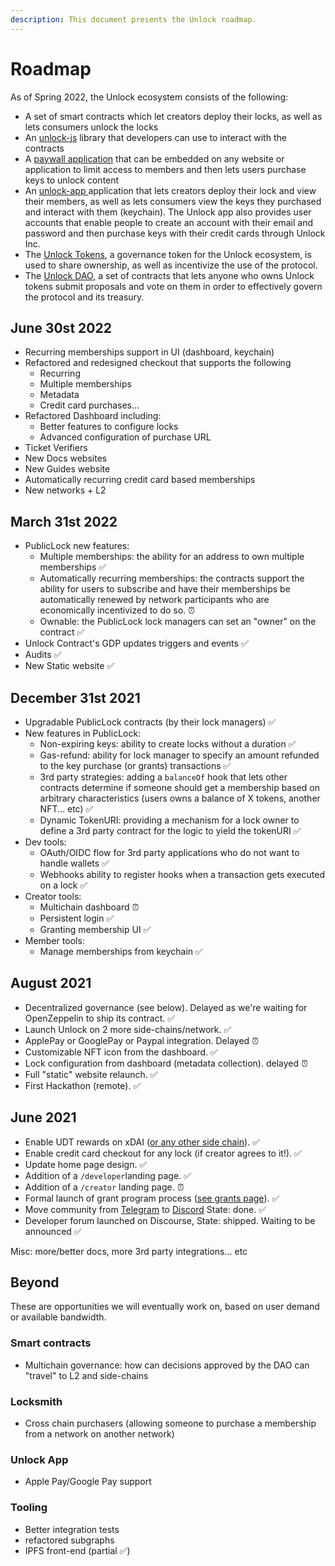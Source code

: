 ```yaml
---
description: This document presents the Unlock roadmap.
---
```


# Roadmap

As of Spring 2022, the Unlock ecosystem consists of the following:

* A set of smart contracts which let creators deploy their locks, as well as lets consumers unlock the locks
* An [unlock-js](https://www.npmjs.com/package/@unlock-protocol/unlock-js) library that developers can use to interact with the contracts
* A [paywall application](https://paywall.unlock-protocol.com) that can be embedded on any website or application to limit access to members and then lets users purchase keys to unlock content
* An [unlock-app ](https://app.unlock-protocol.com/dashboard)application that lets creators deploy their lock and view their members, as well as lets consumers view the keys they purchased and interact with them (keychain). The Unlock app also provides user accounts that enable people to create an account with their email and password and then purchase keys with their credit cards through Unlock Inc.
* The [Unlock Tokens](https://github.com/unlock-protocol/unlock/wiki/The-Unlock-Tokens), a governance token for the Unlock ecosystem, is used to share ownership, as well as incentivize the use of the protocol.
* The [Unlock DAO](https://unlock-protocol.com/blog/unlock-dao), a set of contracts that lets anyone who owns Unlock tokens submit proposals and vote on them in order to effectively govern the protocol and its treasury.



## June 30st 2022

* Recurring memberships support in UI (dashboard, keychain)
* Refactored and redesigned checkout that supports the following
  * Recurring
  * Multiple memberships
  * Metadata
  * Credit card purchases...
* Refactored Dashboard including:
  * Better features to configure locks
  * Advanced configuration of purchase URL
* Ticket Verifiers
* New Docs websites
* New Guides website
* Automatically recurring credit card based memberships
* New networks + L2

## March 31st 2022

* PublicLock new features:
  * Multiple memberships: the ability for an address to own multiple memberships  ✅
  * Automatically recurring memberships: the contracts support the ability for users to subscribe and have their memberships be automatically renewed by network participants who are economically incentivized to do so. ⏰
  * Ownable: the PublicLock lock managers can set an "owner" on the contract ✅
* Unlock Contract's GDP updates triggers and events ✅
* Audits ✅
* New Static website ✅

## December 31st 2021

* Upgradable PublicLock contracts (by their lock managers) ✅
* New features in PublicLock:
  * Non-expiring keys: ability to create locks without a duration ✅
  * Gas-refund: ability for lock manager to specify an amount refunded to the key purchase (or grants) transactions ✅
  * 3rd party strategies: adding a `balanceOf` hook that lets other contracts determine if someone should get a membership based on arbitrary characteristics (users owns a balance of X tokens, another NFT... etc) ✅
  * Dynamic TokenURI: providing a mechanism for a lock owner to define a 3rd party contract for the logic to yield the tokenURI ✅
* Dev tools:
  * OAuth/OIDC flow for 3rd party applications who do not want to handle wallets ✅
  * Webhooks ability to register hooks when a transaction gets executed on a lock ✅
* Creator tools:
  * Multichain dashboard ⏰
  * Persistent login ✅
  * Granting membership UI ✅
* Member tools:
  * Manage memberships from keychain ✅

## August 2021

* Decentralized governance (see below). Delayed as we're waiting for OpenZeppelin to ship its contract. ✅
* Launch Unlock on 2 more side-chains/network. ✅
* ApplePay or GooglePay or Paypal integration. Delayed ⏰
* Customizable NFT icon from the dashboard. ✅
* Lock configuration from dashboard (metadata collection). delayed ⏰
* Full "static" website relaunch. ✅
* First Hackathon (remote). ✅

## June 2021

* Enable UDT rewards on xDAI ([or any other side chain](the-unlock-token/side-chains-and-layer-2.md)). ✅
* Enable credit card checkout for any lock (if creator agrees to it!). ✅
* Update home page design. ✅
* Addition of a `/developer`landing page. ✅
* Addition of a `/creator` landing page. ⏰
* Formal launch of grant program process ([see grants page](grants-bounties-and-matchings.md)). ✅
* Move community from [Telegram](https://t.me/unlockprotocol) to [Discord](https://discord.com/invite/Ah6ZEJyTDp) State: done. ✅
* Developer forum launched on Discourse, State: shipped. Waiting to be announced ✅

Misc: more/better docs, more 3rd party integrations... etc

## Beyond

These are opportunities we will eventually work on, based on user demand or available bandwidth.

### Smart contracts

* Multichain governance: how can decisions approved by the DAO can "travel" to L2 and side-chains

### Locksmith

* Cross chain purchasers (allowing someone to purchase a membership from a network on another network)

### Unlock App

* Apple Pay/Google Pay support

### Tooling

* Better integration tests
* refactored subgraphs
* IPFS front-end (partial ✅)
